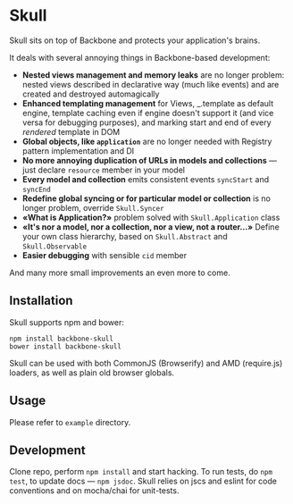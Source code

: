 # Skull

Skull sits on top of Backbone and protects your application's brains.

It deals with several annoying things in Backbone-based development:
* **Nested views management and memory leaks** are no longer problem: nested views described in declarative way (much like events) and are created and destroyed automagically
* **Enhanced templating management** for Views, _.template as default engine, template caching even if engine doesn't support it (and vice versa for debugging purposes), and marking start and end of every *rendered* template in DOM
* **Global objects, like `application`** are no longer needed with Registry pattern implementation and DI
* **No more annoying duplication of URLs in models and collections** — just declare `resource` member in your model
* **Every model and collection** emits consistent events `syncStart` and `syncEnd`
* **Redefine global syncing or for particular model or collection** is no longer problem, override `Skull.Syncer`
* **«What is Application?»** problem solved with `Skull.Application` class
* **«It's nor a model, nor a collection, nor a view, not a router…»** Define your own class hierarchy, based on `Skull.Abstract` and `Skull.Observable`
* **Easier debugging** with sensible `cid` member

And many more small improvements an even more to come.

## Installation

Skull supports npm and bower:
```
npm install backbone-skull
bower install backbone-skull
```

Skull can be used with both CommonJS (Browserify) and AMD (require.js) loaders, as well as plain old browser globals.

## Usage

Please refer to `example` directory.

## Development

Clone repo, perform `npm install` and start hacking. To run tests, do `npm test`, to update docs — `npm jsdoc`. Skull relies on jscs and eslint for code conventions and on mocha/chai for unit-tests.
